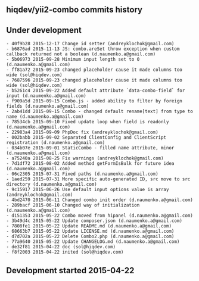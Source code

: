 hiqdev/yii2-combo commits history
---------------------------------

## Under development

    - 40f9b28 2015-12-17 Change id setter (andreyklochok@gmail.com)
    - b6876ad 2015-11-13 JS: combo.areSet throw exception when custom callback returned not a boolean (d.naumenko.a@gmail.com)
    - 5b06973 2015-09-28 Minimum input length set to 0 (d.naumenko.a@gmail.com)
    - ff81a72 2015-09-23 changed placeholder cause it made columns too wide (sol@hiqdev.com)
    - 7687596 2015-09-23 changed placeholder cause it made columns too wide (sol@hiqdev.com)
    - b5261c4 2015-09-22 Added default attribute `data-combo-field` for input (d.naumenko.a@gmail.com)
    - f909a5d 2015-09-15 Combo.js - added ability to filter by foreign fields (d.naumenko.a@gmail.com)
    - 2ab41dd 2015-09-15 Combo - changed default rename[text] from type to name (d.naumenko.a@gmail.com)
    - 78534cb 2015-09-10 Fixed update loop when field is readonly (d.naumenko.a@gmail.com)
    - 22983a4 2015-09-09 PhpDoc fix (andreyklochok@gmail.com)
    - 002babb 2015-09-02 Separated ClientConfig and ClientScript registration (d.naumenko.a@gmail.com)
    - 034b07e 2015-09-01 StaticCombo - filled name attribute, minor (d.naumenko.a@gmail.com)
    - a75240a 2015-08-25 Fix warnings (andreyklochok@gmail.com)
    - 7d1df72 2015-08-02 Added method getFormIsBulk for future idea (d.naumenko.a@gmail.com)
    - 06c2305 2015-07-31 Fixed paths (d.naumenko.a@gmail.com)
    - 1aed259 2015-07-31 More specific auto-generated ID, src move to src directory (d.naumenko.a@gmail.com)
    - 9c15917 2015-06-26 Use default input options value is array (andreyklochok@gmail.com)
    - 4bd2470 2015-06-11 Changed combo init order (d.naumenko.a@gmail.com)
    - 289bacf 2015-06-10 Changed way of initialization (d.naumenko.a@gmail.com)
    - d151353 2015-05-22 Combo moved from hipanel (d.naumenko.a@gmail.com)
    - 3b49d4c 2015-05-22 Update composer.json (d.naumenko.a@gmail.com)
    - 7808fe1 2015-05-22 Update README.md (d.naumenko.a@gmail.com)
    - 68663b7 2015-05-22 Update LICENSE.md (d.naumenko.a@gmail.com)
    - d7d702a 2015-05-22 Delete Combo2.php (d.naumenko.a@gmail.com)
    - 77a9640 2015-05-22 Update CHANGELOG.md (d.naumenko.a@gmail.com)
    - de32f81 2015-04-22 doc (sol@hiqdev.com)
    - f8f2003 2015-04-22 inited (sol@hiqdev.com)

## Development started 2015-04-22

